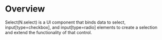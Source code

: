 Overview
===

Select(N.select) is a UI component that binds data to select, input[type=checkbox], and input[type=radio] elements to create a selection and extend the functionality of that control.